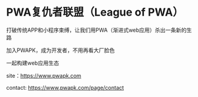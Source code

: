 # PWA复仇者联盟（League of PWA）

打破传统APP和小程序束缚，让我们用PWA（渐进式web应用）杀出一条新的生路

加入PWAPK，成为开发者，不用再看大厂脸色

一起构建web应用生态

site：https://www.pwapk.com

contact: https://www.pwapk.com/page/contact
